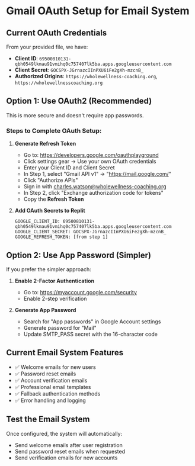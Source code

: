 # Gmail OAuth Setup for Email System

## Current OAuth Credentials
From your provided file, we have:
- **Client ID**: `69500810131-qbh0549lkmau91vmihq0c757407lk5ba.apps.googleusercontent.com`
- **Client Secret**: `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`
- **Authorized Origins**: `https://wholewellness-coaching.org`, `https://wholewellnesscoaching.org`

## Option 1: Use OAuth2 (Recommended)
This is more secure and doesn't require app passwords.

### Steps to Complete OAuth Setup:

1. **Generate Refresh Token**
   - Go to: https://developers.google.com/oauthplayground
   - Click settings gear → Use your own OAuth credentials
   - Enter your Client ID and Client Secret
   - In Step 1, select "Gmail API v1" → "https://mail.google.com/"
   - Click "Authorize APIs"
   - Sign in with charles.watson@wholewellness-coaching.org
   - In Step 2, click "Exchange authorization code for tokens"
   - Copy the **Refresh Token**

2. **Add OAuth Secrets to Replit**
   ```
   GOOGLE_CLIENT_ID: 69500810131-qbh0549lkmau91vmihq0c757407lk5ba.apps.googleusercontent.com
   GOOGLE_CLIENT_SECRET: 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
   GOOGLE_REFRESH_TOKEN: [from step 1]
   ```

## Option 2: Use App Password (Simpler)
If you prefer the simpler approach:

1. **Enable 2-Factor Authentication**
   - Go to: https://myaccount.google.com/security
   - Enable 2-step verification

2. **Generate App Password**
   - Search for "App passwords" in Google Account settings
   - Generate password for "Mail"
   - Update SMTP_PASS secret with the 16-character code

## Current Email System Features
- ✅ Welcome emails for new users
- ✅ Password reset emails
- ✅ Account verification emails
- ✅ Professional email templates
- ✅ Fallback authentication methods
- ✅ Error handling and logging

## Test the Email System
Once configured, the system will automatically:
- Send welcome emails after user registration
- Send password reset emails when requested
- Send verification emails for new accounts